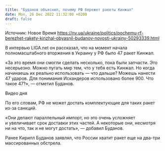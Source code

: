```yaml
---
title: "Буданов объяснил, почему РФ бережет ракеты Кинжал"
date: Mon, 26 Dec 2022 11:32:00 +0200
draft: false
---
```

Источник: Новое Время https://nv.ua/ukraine/politics/pochemu-rf-berezhet-rakety-kinzhal-obyasnil-budanov-novosti-ukrainy-50293339.html


В интервью LIGA.net он рассказал, что на момент начала полномасштабного вторжения в Украину у РФ было 47 ракет Кинжал.

«За это время они смогли сделать несколько, пока были запчасти. Это несерьезно. Можно пугать мир тем, что у тебя есть Кинжал. Но когда начинаешь их реально использовать — что дальше? Можешь нанести 47 ударов. Для понимания Искандеров использовано более 900. Что такое 47?», — отметил Буданов.

 Видео дня   

По его словам, РФ не может достать комплектующие для таких ракет из-за санкций.

«Они делают параллельный импорт, но это очень усложняет и увеличивает срок доставки этих частей. А некоторые они, несмотря ни на что, так и не могут достать», — добавил Буданов.

Ранее Кирилл Буданов заявлял, что России хватит ракет еще на два-три массированных обстрела.
